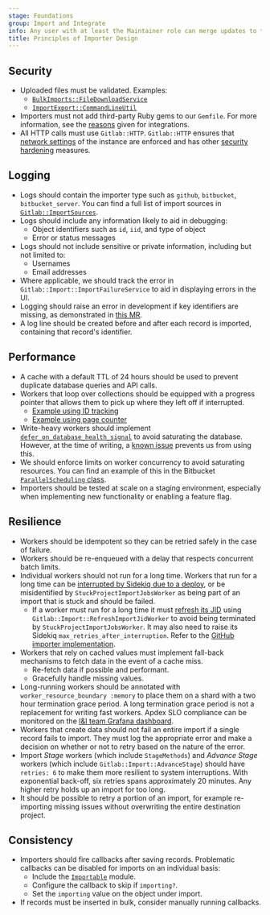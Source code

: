 ```yaml
---
stage: Foundations
group: Import and Integrate
info: Any user with at least the Maintainer role can merge updates to this content. For details, see https://docs.gitlab.com/ee/development/development_processes.html#development-guidelines-review.
title: Principles of Importer Design
---
```


## Security

- Uploaded files must be validated. Examples:
  - [`BulkImports::FileDownloadService`](https://gitlab.com/gitlab-org/gitlab/-/blob/cd4a880cbb2bc56b3a55f14c1d8370f4385319db/app/services/bulk_imports/file_download_service.rb#L38-46)
  - [`ImportExport::CommandLineUtil`](https://gitlab.com/gitlab-org/gitlab/blob/139690b3aeac69675119ce70f17f70bc1753de48/lib/gitlab/import_export/command_line_util.rb#L134)
- Importers must not add third-party Ruby gems to our `Gemfile`.
  For more information, see the
  [reasons](../integrations/_index.md#do-not-add-ruby-gems) given for integrations.
- All HTTP calls must use `Gitlab::HTTP`.
  `Gitlab::HTTP` ensures that [network settings](../../security/webhooks.md) of the instance
  are enforced and has other [security hardening](../../security/webhooks.md#enforce-dns-rebinding-attack-protection) measures.

## Logging

- Logs should contain the importer type such as `github`, `bitbucket`, `bitbucket_server`. You can find a full list of import sources in [`Gitlab::ImportSources`](https://gitlab.com/gitlab-org/gitlab/-/blob/master/lib/gitlab/import_sources.rb#L12).
- Logs should include any information likely to aid in debugging:
  - Object identifiers such as `id`, `iid`, and type of object
  - Error or status messages
- Logs should not include sensitive or private information, including but not limited to:
  - Usernames
  - Email addresses
- Where applicable, we should track the error in `Gitlab::Import::ImportFailureService` to aid in displaying errors in the UI.
- Logging should raise an error in development if key identifiers are missing, as demonstrated in [this MR](https://gitlab.com/gitlab-org/gitlab/-/merge_requests/139469).
- A log line should be created before and after each record is imported, containing that record's identifier.

## Performance

- A cache with a default TTL of 24 hours should be used to prevent duplicate database queries and API calls.
- Workers that loop over collections should be equipped with a progress pointer that allows them to pick up where they left off if interrupted.
  - [Example using ID tracking](https://gitlab.com/gitlab-org/gitlab/-/merge_requests/134229)
  - [Example using page counter](https://gitlab.com/gitlab-org/gitlab/-/merge_requests/139775)
- Write-heavy workers should implement [`defer_on_database_health_signal`](../sidekiq/_index.md#deferring-sidekiq-workers) to avoid saturating the database. However, at the time of writing, a [known issue](https://gitlab.com/gitlab-org/gitlab/-/issues/429871#note_1738917399) prevents us from using this.
- We should enforce limits on worker concurrency to avoid saturating resources. You can find an example of this in the Bitbucket [`ParallelScheduling` class](https://gitlab.com/gitlab-org/gitlab/blob/3254590fd2105fcd995f0ccb5e0b3e214c9a59c6/lib/gitlab/bitbucket_import/parallel_scheduling.rb#L76).
- Importers should be tested at scale on a staging environment, especially when implementing new functionality or enabling a feature flag.

## Resilience

- Workers should be idempotent so they can be retried safely in the case of failure.
- Workers should be re-enqueued with a delay that respects concurrent batch limits.
- Individual workers should not run for a long time. Workers that run for a long time can be [interrupted by Sidekiq due to a deploy](../github_importer.md#increasing-sidekiq-interrupts), or be misidentified by `StuckProjectImportJobsWorker` as being part of an import that is stuck and should be failed.
  - If a worker must run for a long time it must [refresh its JID](https://gitlab.com/gitlab-org/gitlab/-/issues/431936) using `Gitlab::Import::RefreshImportJidWorker` to avoid being terminated by `StuckProjectImportJobsWorker`. It may also need to raise its Sidekiq `max_retries_after_interruption`. Refer to the [GitHub importer implementation](../github_importer.md#increasing-sidekiq-interrupts).
- Workers that rely on cached values must implement fall-back mechanisms to fetch data in the event of a cache miss.
  - Re-fetch data if possible and performant.
  - Gracefully handle missing values.
- Long-running workers should be annotated with `worker_resource_boundary :memory` to place them on a shard with a two hour termination grace period. A long termination grace period is not a replacement for writing fast workers. Apdex SLO compliance can be monitored on the [I&I team Grafana dashboard](https://dashboards.gitlab.net/d/stage-groups-detail-import_and_integrate/b57e3a54-0277-50ff-a67e-4b69c1349274?from=now-7d&orgId=1).
- Workers that create data should not fail an entire import if a single record fails to import. They must log the appropriate error and make a decision on whether or not to retry based on the nature of the error.
- Import _Stage_ workers (which include `StageMethods`) and _Advance Stage_ workers (which include `Gitlab::Import::AdvanceStage`) should have `retries: 6` to make them more resilient to system interruptions. With exponential back-off, six retries spans approximately 20 minutes. Any higher retry holds up an import for too long.
- It should be possible to retry a portion of an import, for example re-importing missing issues without overwriting the entire destination project.

## Consistency

- Importers should fire callbacks after saving records. Problematic callbacks can be disabled for imports on an individual basis:
  - Include the [`Importable`](https://gitlab.com/gitlab-org/gitlab/blob/15b878e27e8188e9d22755fd648f75de313f012f/app/models/concerns/importable.rb) module.
  - Configure the callback to skip if `importing?`.
  - Set the `importing` value on the object under import.
- If records must be inserted in bulk, consider manually running callbacks.
